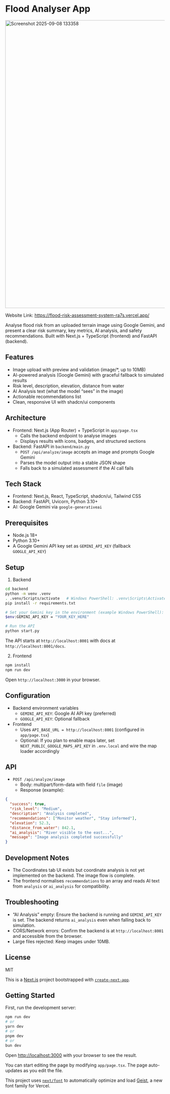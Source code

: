 Flood Analyser App
===================

<img width="1895" height="906" alt="Screenshot 2025-09-08 133358" src="https://github.com/user-attachments/assets/8778c124-e5a6-49ae-89de-c0279cbfb1c8" />

Website Link:  https://flood-risk-assessment-system-ra7s.vercel.app/

Analyse flood risk from an uploaded terrain image using Google Gemini, and present a clear risk summary, key metrics, AI analysis, and safety recommendations. Built with Next.js + TypeScript (frontend) and FastAPI (backend).

Features
--------
- Image upload with preview and validation (image/*, up to 10MB)
- AI-powered analysis (Google Gemini) with graceful fallback to simulated results
- Risk level, description, elevation, distance from water
- AI Analysis text (what the model “sees” in the image)
- Actionable recommendations list
- Clean, responsive UI with shadcn/ui components

Architecture
------------
- Frontend: Next.js (App Router) + TypeScript in `app/page.tsx`
  - Calls the backend endpoint to analyse images
  - Displays results with icons, badges, and structured sections
- Backend: FastAPI in `backend/main.py`
  - `POST /api/analyze/image` accepts an image and prompts Google Gemini
  - Parses the model output into a stable JSON shape
  - Falls back to a simulated assessment if the AI call fails

Tech Stack
---------
- Frontend: Next.js, React, TypeScript, shadcn/ui, Tailwind CSS
- Backend: FastAPI, Uvicorn, Python 3.10+
- AI: Google Gemini via `google-generativeai`

Prerequisites
-------------
- Node.js 18+
- Python 3.10+
- A Google Gemini API key set as `GEMINI_API_KEY` (fallback `GOOGLE_API_KEY`)

Setup
-----
1) Backend

```bash
cd backend
python -m venv .venv
. .venv/Scripts/activate   # Windows PowerShell: .venv\Scripts\Activate.ps1
pip install -r requirements.txt

# Set your Gemini key in the environment (example Windows PowerShell):
$env:GEMINI_API_KEY = "YOUR_KEY_HERE"

# Run the API
python start.py
```

The API starts at `http://localhost:8001` with docs at `http://localhost:8001/docs`.

2) Frontend

```bash
npm install
npm run dev
```

Open `http://localhost:3000` in your browser.

Configuration
-------------
- Backend environment variables
  - `GEMINI_API_KEY`: Google AI API key (preferred)
  - `GOOGLE_API_KEY`: Optional fallback
- Frontend
  - Uses `API_BASE_URL = http://localhost:8001` (configured in `app/page.tsx`)
  - Optional: If you plan to enable maps later, set `NEXT_PUBLIC_GOOGLE_MAPS_API_KEY` in `.env.local` and wire the map loader accordingly

API
---
- `POST /api/analyze/image`
  - Body: multipart/form-data with field `file` (image)
  - Response (example):

```json
{
  "success": true,
  "risk_level": "Medium",
  "description": "Analysis completed",
  "recommendations": ["Monitor weather", "Stay informed"],
  "elevation": 52.3,
  "distance_from_water": 842.1,
  "ai_analysis": "River visible to the east...",
  "message": "Image analysis completed successfully"
}
```

Development Notes
-----------------
- The Coordinates tab UI exists but coordinate analysis is not yet implemented on the backend. The image flow is complete.
- The frontend normalises `recommendations` to an array and reads AI text from `analysis` or `ai_analysis` for compatibility.

Troubleshooting
---------------
- “AI Analysis” empty: Ensure the backend is running and `GEMINI_API_KEY` is set. The backend returns `ai_analysis` even when falling back to simulation.
- CORS/Network errors: Confirm the backend is at `http://localhost:8001` and accessible from the browser.
- Large files rejected: Keep images under 10MB.

License
-------
MIT

This is a [Next.js](https://nextjs.org) project bootstrapped with [`create-next-app`](https://nextjs.org/docs/app/api-reference/cli/create-next-app).

## Getting Started

First, run the development server:

```bash
npm run dev
# or
yarn dev
# or
pnpm dev
# or
bun dev
```

Open [http://localhost:3000](http://localhost:3000) with your browser to see the result.

You can start editing the page by modifying `app/page.tsx`. The page auto-updates as you edit the file.

This project uses [`next/font`](https://nextjs.org/docs/app/building-your-application/optimizing/fonts) to automatically optimize and load [Geist](https://vercel.com/font), a new font family for Vercel.

